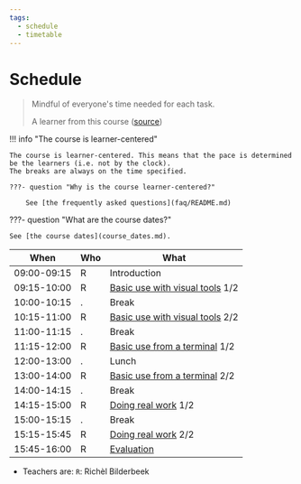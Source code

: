 ```yaml
---
tags:
  - schedule
  - timetable
---
```


# Schedule

> Mindful of everyone's time needed for each task.
>
> A learner from this course ([source](evaluations/20240827/anonymous_feedback.md))

!!! info "The course is learner-centered"

    The course is learner-centered. This means that the pace is determined
    be the learners (i.e. not by the clock).
    The breaks are always on the time specified.

    ???- question "Why is the course learner-centered?"

        See [the frequently asked questions](faq/README.md)

???- question "What are the course dates?"

    See [the course dates](course_dates.md).

When       |Who|What
-----------|---|-----------------
09:00-09:15|R  |Introduction
09:15-10:00|R  |[Basic use with visual tools](sessions/introduction_visual.md) 1/2
10:00-10:15|.  |Break
10:15-11:00|R  |[Basic use with visual tools](sessions/introduction_visual.md) 2/2
11:00-11:15|.  |Break
11:15-12:00|R  |[Basic use from a terminal](sessions/introduction_terminal.md) 1/2
12:00-13:00|.  |Lunch
13:00-14:00|R  |[Basic use from a terminal](sessions/introduction_terminal.md) 2/2
14:00-14:15|.  |Break
14:15-15:00|R  |[Doing real work](sessions/introduction_real_work.md) 1/2
15:00-15:15|.  |Break
15:15-15:45|R  |[Doing real work](sessions/introduction_real_work.md) 2/2
15:45-16:00|R  |[Evaluation](evaluation.md)

- Teachers are: `R`: Richèl Bilderbeek

<!-- markdownlint-enable MD013 -->


